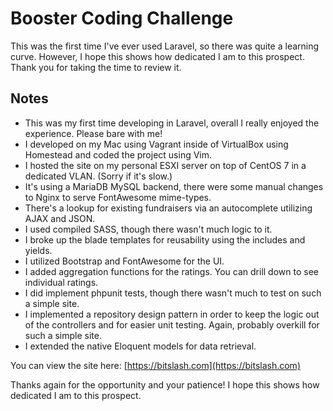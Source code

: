 # Booster Coding Challenge

This was the first time I've ever used Laravel, so there was quite a learning curve. However, I hope this shows how dedicated I am to this prospect. Thank you for taking the time to review it.

## Notes
* This was my first time developing in Laravel, overall I really enjoyed the experience. Please bare with me!
* I developed on my Mac using Vagrant inside of VirtualBox using Homestead and coded the project using Vim.
* I hosted the site on my personal ESXI server on top of CentOS 7 in a dedicated VLAN. (Sorry if it's slow.)
* It's using a MariaDB MySQL backend, there were some manual changes to Nginx to serve FontAwesome mime-types.
* There's a lookup for existing fundraisers via an autocomplete utilizing AJAX and JSON.
* I used compiled SASS, though there wasn't much logic to it.
* I broke up the blade templates for reusability using the includes and yields.
* I utilized Bootstrap and FontAwesome for the UI.
* I added aggregation functions for the ratings. You can drill down to see individual ratings.
* I did implement phpunit tests, though there wasn't much to test on such a simple site.
* I implemented a repository design pattern in order to keep the logic out of the controllers and for easier unit testing. Again, probably overkill for such a simple site.
* I extended the native Eloquent models for data retrieval.

You can view the site here: [https://bitslash.com](https://bitslash.com)

Thanks again for the opportunity and your patience! I hope this shows how dedicated I am to this prospect.
